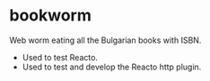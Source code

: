 # bookworm
Web worm eating all the Bulgarian books with ISBN.

* Used to test Reacto.
* Used to test and develop the Reacto http plugin.
